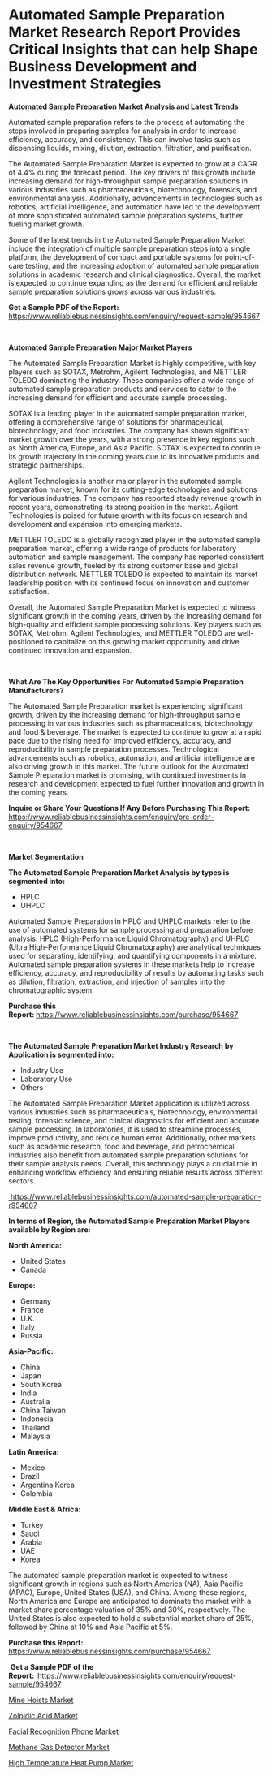 <p><h1>Automated Sample Preparation Market Research Report Provides Critical Insights that can help Shape Business Development and Investment Strategies</h1></p><p><strong>Automated Sample Preparation Market Analysis and Latest Trends</strong></p>
<p><p>Automated sample preparation refers to the process of automating the steps involved in preparing samples for analysis in order to increase efficiency, accuracy, and consistency. This can involve tasks such as dispensing liquids, mixing, dilution, extraction, filtration, and purification.</p><p>The Automated Sample Preparation Market is expected to grow at a CAGR of 4.4% during the forecast period. The key drivers of this growth include increasing demand for high-throughput sample preparation solutions in various industries such as pharmaceuticals, biotechnology, forensics, and environmental analysis. Additionally, advancements in technologies such as robotics, artificial intelligence, and automation have led to the development of more sophisticated automated sample preparation systems, further fueling market growth.</p><p>Some of the latest trends in the Automated Sample Preparation Market include the integration of multiple sample preparation steps into a single platform, the development of compact and portable systems for point-of-care testing, and the increasing adoption of automated sample preparation solutions in academic research and clinical diagnostics. Overall, the market is expected to continue expanding as the demand for efficient and reliable sample preparation solutions grows across various industries.</p></p>
<p><strong>Get a Sample PDF of the Report:&nbsp;</strong> <a href="https://www.reliablebusinessinsights.com/enquiry/request-sample/954667">https://www.reliablebusinessinsights.com/enquiry/request-sample/954667</a></p>
<p>&nbsp;</p>
<p><strong>Automated Sample Preparation Major Market Players</strong></p>
<p><p>The Automated Sample Preparation Market is highly competitive, with key players such as SOTAX, Metrohm, Agilent Technologies, and METTLER TOLEDO dominating the industry. These companies offer a wide range of automated sample preparation products and services to cater to the increasing demand for efficient and accurate sample processing.</p><p>SOTAX is a leading player in the automated sample preparation market, offering a comprehensive range of solutions for pharmaceutical, biotechnology, and food industries. The company has shown significant market growth over the years, with a strong presence in key regions such as North America, Europe, and Asia Pacific. SOTAX is expected to continue its growth trajectory in the coming years due to its innovative products and strategic partnerships.</p><p>Agilent Technologies is another major player in the automated sample preparation market, known for its cutting-edge technologies and solutions for various industries. The company has reported steady revenue growth in recent years, demonstrating its strong position in the market. Agilent Technologies is poised for future growth with its focus on research and development and expansion into emerging markets.</p><p>METTLER TOLEDO is a globally recognized player in the automated sample preparation market, offering a wide range of products for laboratory automation and sample management. The company has reported consistent sales revenue growth, fueled by its strong customer base and global distribution network. METTLER TOLEDO is expected to maintain its market leadership position with its continued focus on innovation and customer satisfaction.</p><p>Overall, the Automated Sample Preparation Market is expected to witness significant growth in the coming years, driven by the increasing demand for high-quality and efficient sample processing solutions. Key players such as SOTAX, Metrohm, Agilent Technologies, and METTLER TOLEDO are well-positioned to capitalize on this growing market opportunity and drive continued innovation and expansion.</p></p>
<p>&nbsp;</p>
<p><strong>What Are The Key Opportunities For Automated Sample Preparation Manufacturers?</strong></p>
<p><p>The Automated Sample Preparation market is experiencing significant growth, driven by the increasing demand for high-throughput sample processing in various industries such as pharmaceuticals, biotechnology, and food & beverage. The market is expected to continue to grow at a rapid pace due to the rising need for improved efficiency, accuracy, and reproducibility in sample preparation processes. Technological advancements such as robotics, automation, and artificial intelligence are also driving growth in this market. The future outlook for the Automated Sample Preparation market is promising, with continued investments in research and development expected to fuel further innovation and growth in the coming years.</p></p>
<p><strong>Inquire or Share Your Questions If Any Before Purchasing This Report:</strong> <a href="https://www.reliablebusinessinsights.com/enquiry/pre-order-enquiry/954667">https://www.reliablebusinessinsights.com/enquiry/pre-order-enquiry/954667</a></p>
<p>&nbsp;</p>
<p><strong>Market Segmentation</strong></p>
<p><strong>The Automated Sample Preparation Market Analysis by types is segmented into:</strong></p>
<p><ul><li>HPLC</li><li>UHPLC</li></ul></p>
<p><p>Automated Sample Preparation in HPLC and UHPLC markets refer to the use of automated systems for sample processing and preparation before analysis. HPLC (High-Performance Liquid Chromatography) and UHPLC (Ultra High-Performance Liquid Chromatography) are analytical techniques used for separating, identifying, and quantifying components in a mixture. Automated sample preparation systems in these markets help to increase efficiency, accuracy, and reproducibility of results by automating tasks such as dilution, filtration, extraction, and injection of samples into the chromatographic system.</p></p>
<p><strong>Purchase this Report:&nbsp;</strong><a href="https://www.reliablebusinessinsights.com/purchase/954667">https://www.reliablebusinessinsights.com/purchase/954667</a></p>
<p>&nbsp;</p>
<p><strong>The Automated Sample Preparation Market Industry Research by Application is segmented into:</strong></p>
<p><ul><li>Industry Use</li><li>Laboratory Use</li><li>Others</li></ul></p>
<p><p>The Automated Sample Preparation Market application is utilized across various industries such as pharmaceuticals, biotechnology, environmental testing, forensic science, and clinical diagnostics for efficient and accurate sample processing. In laboratories, it is used to streamline processes, improve productivity, and reduce human error. Additionally, other markets such as academic research, food and beverage, and petrochemical industries also benefit from automated sample preparation solutions for their sample analysis needs. Overall, this technology plays a crucial role in enhancing workflow efficiency and ensuring reliable results across different sectors.</p></p>
<p><a href="https://www.reliablebusinessinsights.com/automated-sample-preparation-r954667">&nbsp;https://www.reliablebusinessinsights.com/automated-sample-preparation-r954667</a></p>
<p><strong>In terms of Region, the Automated Sample Preparation Market Players available by Region are:</strong></p>
<p>
    <p> <strong> North America: </strong>
        <ul>
            <li>United States</li>
            <li>Canada</li>
        </ul>
        </p> 
    <p> <strong> Europe: </strong>
        <ul>
            <li>Germany</li>
            <li>France</li>
            <li>U.K.</li>
            <li>Italy</li>
            <li>Russia</li>
        </ul>
        </p> 
    <p> <strong> Asia-Pacific: </strong>
        <ul>
            <li>China</li>
            <li>Japan</li>
            <li>South Korea</li>
            <li>India</li>
            <li>Australia</li>
            <li>China Taiwan</li>
            <li>Indonesia</li>
            <li>Thailand</li>
            <li>Malaysia</li>
        </ul>
        </p> 
    <p> <strong> Latin America: </strong>
        <ul>
            <li>Mexico</li>
            <li>Brazil</li>
            <li>Argentina Korea</li>
            <li>Colombia</li>
        </ul>
        </p> 
    <p> <strong> Middle East & Africa: </strong>
        <ul>
            <li>Turkey</li>
            <li>Saudi</li>
            <li>Arabia</li>
            <li>UAE</li>
            <li>Korea</li>
        </ul>
    </p>
    </p>
<p><p>The automated sample preparation market is expected to witness significant growth in regions such as North America (NA), Asia Pacific (APAC), Europe, United States (USA), and China. Among these regions, North America and Europe are anticipated to dominate the market with a market share percentage valuation of 35% and 30%, respectively. The United States is also expected to hold a substantial market share of 25%, followed by China at 10% and Asia Pacific at 5%.</p></p>
<p><strong>Purchase this Report: </strong><a href="https://www.reliablebusinessinsights.com/purchase/954667">https://www.reliablebusinessinsights.com/purchase/954667</a></p>
<p>&nbsp;<strong>Get a Sample PDF of the Report:&nbsp;&nbsp;</strong><a href="https://www.reliablebusinessinsights.com/enquiry/request-sample/954667">https://www.reliablebusinessinsights.com/enquiry/request-sample/954667</a></p>
<p><strong></strong></p>
<p><p><a href="https://medium.com/@m.muhlisin.sin_83756/mine-hoists-industry-analysis-report-its-market-size-share-trends-by-application-region-658f6afd07bb">Mine Hoists Market</a></p><p><a href="https://www.linkedin.com/pulse/zolpidic-acid-market-industry-trends-forecast-period-from-ehidf?trackingId=YYam72Q7TgeQ5o0iI9XkrA%3D%3D">Zolpidic Acid Market</a></p><p><a href="https://github.com/sarohimweaach77/Market-Research-Report-List-1/blob/main/facial-recognition-phone-market.md">Facial Recognition Phone Market</a></p><p><a href="https://medium.com/@bosdendes/methane-gas-detector-market-forecasts-market-trends-and-impact-analysis-2024-2031-fd0f14faf111">Methane Gas Detector Market</a></p><p><a href="https://medium.com/@go-emi/high-temperature-heat-pump-market-trends-and-analysis-opportunities-and-challenges-for-future-4fd96291971d">High Temperature Heat Pump Market</a></p></p>